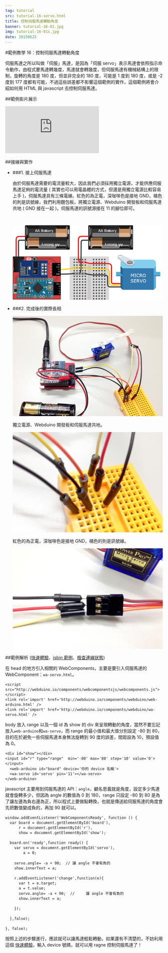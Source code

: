 ```yaml
---
tag: tutorial
src: tutorial-16-servo.html
title: 控制伺服馬達轉動角度
banner: tutorial-16-01.jpg
img: tutorial-16-01s.jpg
date: 20150625
---
```


<!-- @@master  = ../../_layout.html-->

<!-- @@block  =  meta-->

<title>範例教學 16：控制伺服馬達轉動角度 :::: Webduino = Web × Arduino</title>

<meta name="description" content="人體紅外線偵測傳感器 ( PIR ) 可以偵測紅外線的反應變化，當接收到人體發射的紅外線，就會觸發相對應的動作，這個範例利用 Webduino，在人體紅外線傳感器接收到訊號時，觸發網頁的燈泡亮起，同時也讓 LED 燈發光。">

<meta itemprop="description" content="人體紅外線偵測傳感器 ( PIR ) 可以偵測紅外線的反應變化，當接收到人體發射的紅外線，就會觸發相對應的動作，這個範例利用 Webduino，在人體紅外線傳感器接收到訊號時，觸發網頁的燈泡亮起，同時也讓 LED 燈發光。">

<meta property="og:description" content="人體紅外線偵測傳感器 ( PIR ) 可以偵測紅外線的反應變化，當接收到人體發射的紅外線，就會觸發相對應的動作，這個範例利用 Webduino，在人體紅外線傳感器接收到訊號時，觸發網頁的燈泡亮起，同時也讓 LED 燈發光。">

<meta property="og:title" content="範例教學 16：控制伺服馬達轉動角度" >

<meta property="og:url" content="http://webduino.io/tutorials/tutorial-16-servo.html">

<meta property="og:image" content="http://webduino.io/img/tutorials/tutorial-16-01s.jpg">

<meta itemprop="image" content="http://webduino.io/img/tutorials/tutorial-16-01s.jpg">

<include src="../_include-tutorials.html"></include>

<!-- @@close-->

<!-- @@block  =  tutorials-->

#範例教學 16：控制伺服馬達轉動角度

伺服馬達之所以叫做「伺服」馬達，是因為「伺服 servo」表示馬達會依照指示命令動作，由程式要馬達轉幾度，馬達就會轉幾度，但伺服馬達有機械結構上的限制，旋轉的角度是 180 度，但並非完全的 180 度，可能是 1 度到 180 度，或是 -2 度到 177 度都有可能，不過這些誤差都不影響這個範例的實作，這個範例將會介紹如何用 HTML 與 javascript 去控制伺服馬達。

##範例影片展示

<iframe class="youtube" src="https://www.youtube.com/embed/_M1_T8hs74k" frameborder="0" allowfullscreen></iframe>

##接線與實作

- ###1. 接上伺服馬達

	由於伺服馬達需要的電流量較大，因此我們必須採用獨立電源，才能供應伺服馬達足夠的電流量 ( 其實也可以用電晶體的方式，但還是用獨立電源比較容易上手 )，伺服馬達具有三條電線。紅色的為正電，深咖啡色是接地 GND，橘色的則是訊號線，我們利用麵包板，將獨立電源、Webduino 開發板和伺服馬達共地 ( GND 接在一起 )，伺服馬達的訊號源接在 11 的腳位即可。

	<br/>

	![](../img/tutorials/tutorial-16-02.jpg)

- ###2. 完成後的實際長相

	![](../img/tutorials/tutorial-16-03.jpg)

	獨立電源、Webduino 開發板和伺服馬達共地。

	![](../img/tutorials/tutorial-16-04.jpg)

	紅色的為正電，深咖啡色是接地 GND，橘色的則是訊號線。

	![](../img/tutorials/tutorial-16-05.jpg)


##範例解析 ([快速體驗](http://webduinoio.github.io/samples/content/servo/index.html)、[jsbin 範例](http://jsbin.com/lecahi/4/edit?html,js,output)、[檢查連線狀態](http://webduino.io/device.html))

在 head 的地方引入相關的 WebComponents，主要是要引入伺服馬達的 WebComponent：`wa-servo.html`。

	<script src="http://webduino.io/components/webcomponentsjs/webcomponents.js"></script>
	<link rel='import' href='http://webduino.io/components/webduino/web-arduino.html' />
	<link rel='import' href='http://webduino.io/components/webduino/wa-servo.html' />

body 放入 range 以及一個 id 為 show 的 div 來呈現轉動的角度，當然不要忘記放入`web-arduino`和`wa-servo`，而 range 的最小值和最大值分別設定 -80 到 80，目的在於避免一些伺服馬達本身無法旋轉到 90 度的誤差，間距設為 10，預設值為 0。

	<div id="show"></div>
	<input id="r" type="range"  min='-80' max='80' step='10' value='0'></input> 
	  <web-arduino id="board" device='你的 device 名稱'>
	  <wa-servo id='servo' pin='11'></wa-servo>
	</web-arduino>

javascript 主要用到伺服馬達的 API：`angle`，顧名思義就是角度，設定多少馬達就會旋轉多少，但因為 angle 的數值為 0 到 180，range 只設定 -80 到 80 是為了讓左邊為負右邊為正，所以程式上要做點轉換，也就是傳送給伺服馬達的角度會先把數值變成負的，再加 90 就可以。

	window.addEventListener('WebComponentsReady', function () {
	  var board = document.getElementById('board'),
	      r = document.getElementById('r'),
	      show = document.getElementById('show');
	  
	  board.on('ready',function ready() {
	    var servo = document.getElementById('servo'),
	        a = 0;
	     
	    servo.angle= -a + 90;  // 讓 angle 不會有負的
	    show.innerText = a;
	    
	    r.addEventListener('change',function(e){
	      var t = e.target;
	      a = t.value;
	      servo.angle= -a + 90;  // 	讓 angle 不會有負的
	      show.innerText = a;
	      
	    });   
	    
	  },false);
	   
	}, false);

按照上述的步驟進行，應該就可以讓馬達輕鬆轉動，如果還有不清楚的，不妨利用這個 [快速體驗](http://webduinoio.github.io/samples/content/servo/index.html)，輸入 device 號碼，就可以用 ragne 控制伺服馬達了！


<!-- @@close-->